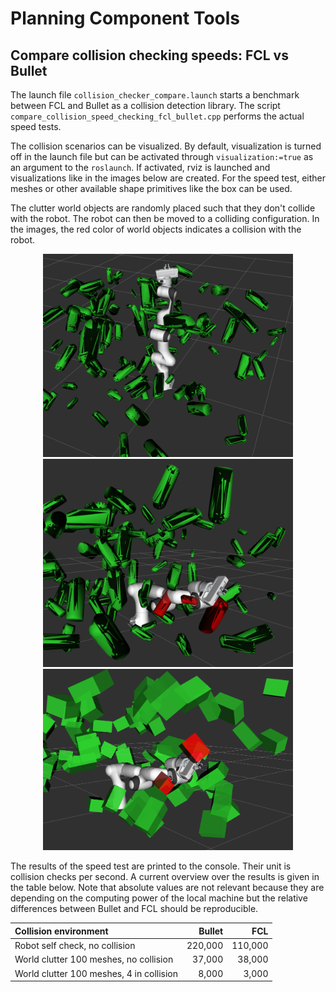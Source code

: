 # Planning Component Tools

## Compare collision checking speeds: FCL vs Bullet
The launch file `collision_checker_compare.launch` starts a benchmark between FCL and Bullet as a collision detection library. The script `compare_collision_speed_checking_fcl_bullet.cpp` performs the actual speed tests.

The collision scenarios can be visualized. By default, visualization is turned off in the launch file but can be activated through `visualization:=true` as an argument to the `roslaunch`. If activated, rviz is launched and visualizations like in the images below are created. For the speed test, either meshes or other available shape primitives like the box can be used.

The clutter world objects are randomly placed such that they don't collide with the robot. The robot can then be moved to a colliding configuration. In the images, the red color of world objects indicates a collision with the robot.

<p align="center">
    <img src="images/collision_speed_100_meshes_no_collision.png" width="400">
    <img src="images/collision_speed_100_meshes_collision.png" width="400">
    <img src="images/collision_speed_100_box_collision.png" width="400">
</p>

The results of the speed test are printed to the console. Their unit is collision checks per second. A current overview over the results is given in the table below. Note that absolute values are not relevant because they are depending on the computing power of the local machine but the relative differences between Bullet and FCL should be reproducible.

| Collision environment | Bullet | FCL |
| :--------------- |------------:| ----:|
| Robot self check, no collision |  220,000 | 110,000 |
| World clutter 100 meshes, no collision | 37,000 | 38,000 |
| World clutter 100 meshes, 4 in collision | 8,000 | 3,000 |
